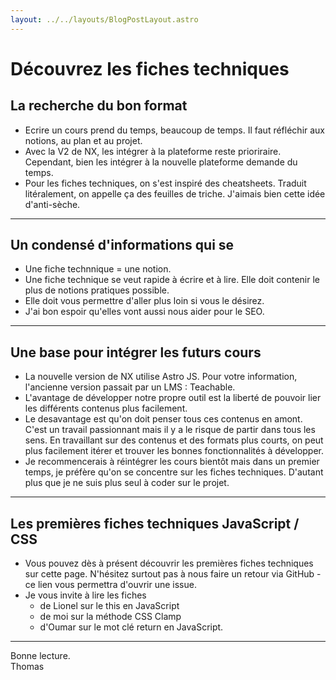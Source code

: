 ```yaml
---
layout: ../../layouts/BlogPostLayout.astro
---
```


# Découvrez les fiches techniques


## La recherche du bon format

- Ecrire un cours prend du temps, beaucoup de temps. Il faut réfléchir aux notions, au plan et au projet.
- Avec la V2 de NX, les intégrer à la plateforme reste prioriraire. Cependant, bien les intégrer à la nouvelle plateforme demande du temps.
- Pour les fiches techniques, on s'est inspiré des cheatsheets. Traduit litéralement, on appelle ça des feuilles de triche. J'aimais bien cette idée d'anti-sèche.


---


## Un condensé d'informations qui se 

- Une fiche technnique = une notion. 
- Une fiche technique se veut rapide à écrire et à lire. Elle doit contenir le plus de notions pratiques possible.
- Elle doit vous permettre d'aller plus loin si vous le désirez.
- J'ai bon espoir qu'elles vont aussi nous aider pour le SEO.


---


## Une base pour intégrer les futurs cours

- La nouvelle version de NX utilise Astro JS. Pour votre information, l'ancienne version passait par un LMS : Teachable.
- L'avantage de développer notre propre outil est la liberté de pouvoir lier les différents contenus plus facilement.
- Le desavantage est qu'on doit penser tous ces contenus en amont. C'est un travail passionnant mais il y a le risque de partir dans tous les sens. En travaillant sur des contenus et des formats plus courts, on peut plus facilement itérer et trouver les bonnes fonctionnalités à développer.
- Je recommencerais à réintégrer les cours bientôt mais dans un premier temps, je préfère qu'on se concentre sur les fiches techniques. D'autant plus que je ne suis plus seul à coder sur le projet.

---


## Les premières fiches techniques JavaScript / CSS

- Vous pouvez dès à présent découvrir les premières fiches techniques sur cette page. N'hésitez surtout pas à nous faire un retour via GitHub - ce lien vous permettra d'ouvrir une issue.
- Je vous invite à lire les fiches 
    - de Lionel sur le this en JavaScript
    - de moi sur la méthode CSS Clamp
    - d'Oumar sur le mot clé return en JavaScript.


---


Bonne lecture.
<br>
<span class="author">Thomas</span>



<!-- Idées principales :

- Cela fait un moment que je réfléchissais à un nouveau type de contenu. Les cours sont des contenus très denses avec beaucoup d'informations. Ils prennent beaucoup de temps à faire.
- Pour prendre un main la nouvelle plateforme, et mieux imbriquer les différentes parties (le blog, les cours, les exercices), je réfléchissais à un format plus court. Je voulais aller à l'essentiel sur une notion spécifique.
- Si vous suivez des cours ou des ressources anglophones, le terme de cheatsheet vous parle sûrement. Traduit litéralement, on appelle cela une feuille de triche. C'est un peu comme une anti sèche en quelque sorte.
- J'aimrais bien cette idée d'anti-sèche. Cela dit, je trouve qu'elles sont parfois un peu trop "dry" : elle manque de contexte et d'application pratique.
- Pour l'instant, avec Lionel, nous avons commencé à travailler sur des fiches techniques en lien avec le CSS et le JavaScript. Nous allons continuer à en ajouter de manière continue. Comme je le disais, l'avantage de ce format est qu'il est assez court. Il se veut synthétique tout en étant rapide et facile à lire.
- Pour l'instant, nous avons écrit 3 à 5 fiches techniques. Vous pouvez les retrouver sur la page "fiches". Je vous invite à lire la fiche de Lionel sur le this en JavaScript ainsi que celle sur la fonction CSS Clamp. -->
